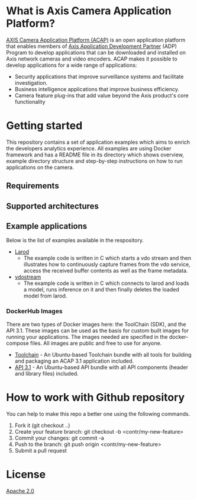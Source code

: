 
# What is Axis Camera Application Platform?
[AXIS Camera Application Platform (ACAP)](https://www.axis.com/support/developer-support/axis-camera-application-platform) is an open application platform that enables members of [Axis Application Development Partner](https://www.axis.com/partners/adp-partner-program) (ADP) Program to develop applications that can be downloaded and installed on Axis network cameras and video encoders. ACAP makes it possible to develop applications for a wide range of applications:
* Security applications that improve surveillance systems and facilitate investigation.
* Business intelligence applications that improve business efficiency.
* Camera feature plug-ins that add value beyond the Axis product's core functionality


# Getting started
This repository contains a set of application examples which aims to enrich the
developers analytics experience. All examples are using Docker framework and has a
README file in its directory which shows overview, example directory structure and
step-by-step instructions on how to run applications on the camera.

## Requirements


## Supported architectures

## Example applications
Below is the list of examples available in the respository.

* [Larod](./larod/)
  * The example code is written in C which starts a vdo stream and then illustrates how to continuously capture frames from the vdo service, access the received buffer contents as well as the frame metadata.
* [vdostream](./vdostream/)
  * The example code is written in C which connects to larod and loads a model, runs inference on it and then finally deletes the loaded model from larod.

### DockerHub Images
There are two types of Docker images here: the ToolChain (SDK), and the API 3.1. These images can be used as the basis for custom built images for running your applications. The images needed are specified in the docker-compose files. All images are public and free to use for anyone.
* [Toolchain](https://hub.docker.com/repository/docker/axisecp/acap-toolchain) -  An Ubuntu-based Toolchain bundle with all tools for building and packaging an ACAP 3.1 application included.
* [API 3.1](https://hub.docker.com/repository/docker/axisecp/acap-api) - An Ubuntu-based API bundle with all API components (header and library files) included.


# How to work with Github repository
You can help to make this repo a better one using the following commands.

1. Fork it (git checkout ..)
2. Create your feature branch: git checkout -b <contr/my-new-feature>
3. Commit your changes: git commit -a
4. Push to the branch: git push origin <contr/my-new-feature>
5. Submit a pull request


# License
[Apache 2.0](LICENSE)


